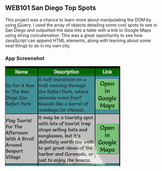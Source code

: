## WEB101 San Diego Top Spots
This project was a chance to learn more about manipulating the DOM by using jQuery. I used the array of objects detailing some cool spots to see in San Diego and outputted the data into a table with a link to Google Maps using string concatenation. This was a great opportunity to see how JavaScript can append HTML elements, along with learning about some neat things to do in my own city.

### App Screenshot
![Example of list of top spots in San Diego](screenshots/topspots.png "List of top spots in San Diego")
